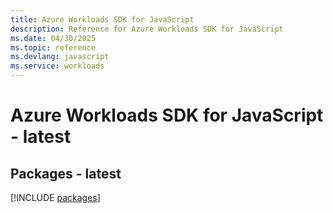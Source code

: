 ```yaml
---
title: Azure Workloads SDK for JavaScript
description: Reference for Azure Workloads SDK for JavaScript
ms.date: 04/30/2025
ms.topic: reference
ms.devlang: javascript
ms.service: workloads
---
```

# Azure Workloads SDK for JavaScript - latest
## Packages - latest
[!INCLUDE [packages](workloads-index.md)]